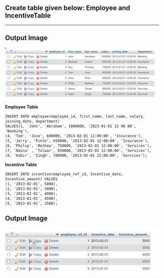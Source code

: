 ## Create table given below: Employee and IncentiveTable

<hr>

## Output Image

![Output-image](emp.png)

**Employee Table**

```
INSERT INTO employee(employee_id, first_name, last_name, salary, joining_date, department)
VALUES(1, 'John', 'Abraham', 1000000, '2023-01-01 12 00 00', 'Banking'),
(4, 'Tom', 'Jose', 600000, '2013-02-01 12:00:00', 'Insurance'),
(5, 'Jerry', 'Pinto', 650000, '2013-02-01 12:00:00', 'Insurance'),
(6, 'Philip', 'Mathew', 750000, '2013-02-01 12:00:00', 'Services'),
(7, 'Naina' , 'Talwar', 650000, '2013-02-01 12:00:00', 'Services'),
(8, 'Kabir', 'Singh', 700000, '2013-02-01 12:00:00', 'Services');
```

**Incentive Table**

```
INSERT INTO incentive(employee_ref_id, Incentive_date, Incentive_amount) VALUES
(1, '2013-02-01', 5000),
(2, '2013-02-01', 3000),
(3, '2013-02-01', 4000),
(4, '2013-01-01', 4500),
(5, '2013-01-01', 3500);
```

## Output Image

![Output-image](incentive.png)
